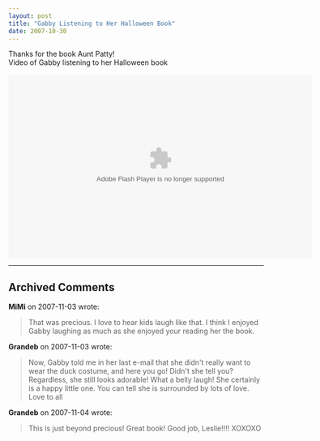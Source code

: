 ```yaml
---
layout: post
title: "Gabby Listening to Her Halloween Book"
date: 2007-10-30
---
```


<div>
Thanks for the book Aunt Patty!
</div>
<div id="halloweenStory">
Video of Gabby listening to her Halloween book
</div>
<br/>
<embed allowfullscreen="true" allownetworking="all" flashvars="file=http%3A%2F%2Fvid170.photobucket.com%2Falbums%2Fu252%2Fmjpalad%2FMousesFirstHalloween.mp4&amp;title=Halloween%20Story" height="361" src="http://static.photobucket.com/player.swf" type="application/x-shockwave-flash" width="600" wmode="transparent"/>

---

## Archived Comments

**MiMi** on 2007-11-03 wrote:

> That was precious.  I love to hear kids laugh like that.  I think I enjoyed Gabby laughing as much as she enjoyed your reading her the book.

**Grandeb** on 2007-11-03 wrote:

> Now, Gabby told me in her last e-mail that she didn't really want to wear the duck costume, and here you go!  Didn't she tell you?  Regardless, she still looks adorable!  What a belly laugh!  She certainly is a happy little one.  You can tell she is surrounded by lots of love.  Love to all

**Grandeb** on 2007-11-04 wrote:

> This is just beyond precious!  Great book!  Good job, Leslie!!!! XOXOXO

